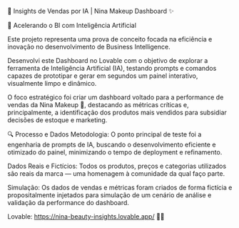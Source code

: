 🚀 Insights de Vendas por IA | Nina Makeup Dashboard ✨

🎯 Acelerando o BI com Inteligência Artificial

Este projeto representa uma prova de conceito focada na eficiência e inovação no desenvolvimento de Business Intelligence.

Desenvolvi este Dashboard no Lovable com o objetivo de explorar a ferramenta de Inteligência Artificial (IA), testando prompts e comandos capazes de prototipar e gerar em segundos um painel interativo, visualmente limpo e dinâmico.

O foco estratégico foi criar um dashboard voltado para a performance de vendas da Nina Makeup 💄, destacando as métricas críticas e, principalmente, a identificação dos produtos mais vendidos para subsidiar decisões de estoque e marketing.

🔍 Processo e Dados
Metodologia: O ponto principal de teste foi a engenharia de prompts de IA, buscando o desenvolvimento eficiente e otimizado do painel, minimizando o tempo de deployment e refinamento.

Dados Reais e Fictícios: Todos os produtos, preços e categorias utilizados são reais da marca — uma homenagem à comunidade da qual faço parte.

Simulação: Os dados de vendas e métricas foram criados de forma fictícia e propositalmente injetados para simulação de um cenário de análise e validação da performance do dashboard.

Lovable: https://nina-beauty-insights.lovable.app/ 💖✨
